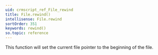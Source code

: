 ```yaml
---
uid: crmscript_ref_File_rewind
title: File.rewind()
intellisense: File.rewind
sortOrder: 351
keywords: rewind()
so.topic: reference
---
```



This function will set the current file pointer to the beginning of the file.


